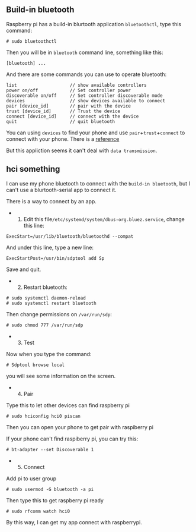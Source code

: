 ## Build-in bluetooth

Raspberry pi has a build-in blurtooth application `bluetoothctl`, type this command:
```
# sudo bluetoothctl
```
Then you will be in `bluetooth` command line, something like this:
```
[bluetooth] ...
```

And there are some commands you can use to operate bluetooth:
```
list                    // show available controllers
power on/off            // Set controller power
discoverable on/off     // Set controller discoverable mode
devices                 // show devices available to connect
pair [device_id]        // pair with the device
trust [device_id]       // Trust the device
connect [device_id]     // connect with the device
quit                    // quit bluetooth
```

You can using `devices` to find your phone and use `pair`+`trust`+`connect` to connect with your phone. 
There is a [reference](http://www.mamicode.com/info-detail-1887112.html)

But this appliction seems it can't deal with `data transmission`.

## hci something

I can use my phone bluetooth to connect with the `build-in bluetooth`, but I can't use a blurtooth-serial app to connect it.

There is a way to connect by an app.

- 1. Edit this file`/etc/systemd/system/dbus-org.bluez.service`, change this line:
```
ExecStart=/usr/lib/bluetooth/bluetoothd --compat
```

And under this line, type a new line:
```
ExecStartPost=/usr/bin/sdptool add Sp
```

Save and quit.

- 2. Restart bluetooth:
```
# sudo systemctl daemon-reload
# sudo systemctl restart bluetooth
```
Then change permissions on `/var/run/sdp`:
```
# sudo chmod 777 /var/run/sdp
```

- 3. Test

Now when you type the command:
```
# Sdptool browse local
```
you will see some information on the screen.

- 4. Pair

Type this to let other devices can find raspberry pi
```
# sudo hciconfig hci0 piscan
```

Then you can open your phone to get pair with raspiberry pi

If your phone can't find raspiberry pi, you can try this:
```
# bt-adapter --set Discoverable 1
```

- 5. Connect

Add pi to user group
```
# sudo usermod -G bluetooth -a pi
```

Then type this to get raspberry pi ready
```
# sudo rfcomm watch hci0
```

By this way, I can get my app connect with raspberrypi.
